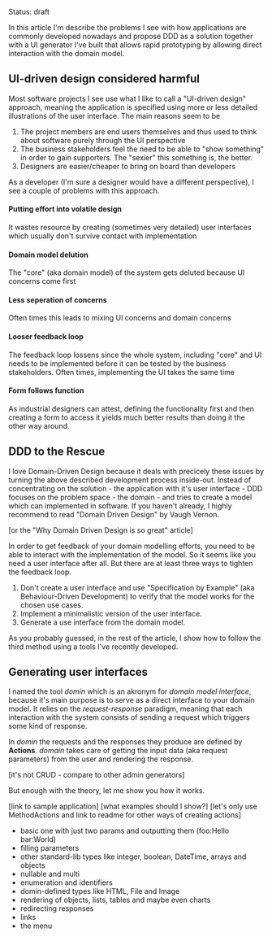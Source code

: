 Status: draft

In this article I'm describe the problems I see with how applications are commonly developed nowadays and propose DDD as a solution together with a UI generator I've built that allows rapid prototyping by allowing direct interaction with the domain model.

## UI-driven design considered harmful ##

Most software projects I see use what I like to call a "UI-driven design" approach, meaning the application is specified using more or less detailed illustrations of the user interface. The main reasons seem to be

1. The project members are end users themselves and thus used to think about software purely through the UI perspective
2. The business stakeholders feel the need to be able to "show something" in order to gain supporters. The "sexier" this something is, the better.
3. Designers are easier/cheaper to bring on board than developers

As a developer (I'm sure a designer would have a different perspective), I see a couple of problems with this approach.

#### Putting effort into volatile design ####

It wastes resource by creating (sometimes very detailed) user interfaces which usually don't survive contact with implementation

#### Domain model delution ####

The "core" (aka domain model) of the system gets deluted because UI concerns come first

#### Less seperation of concerns ####

Often times this leads to mixing UI concerns and domain concerns

#### Looser feedback loop ####

The feedback loop lossens since the whole system, including "core" and UI needs to be implemented before it can be tested by the business stakeholders. Often times, implementing the UI takes the same time

#### Form follows function ####

As industrial designers can attest, defining the functionality first and then creating a form to access it yields much better results than doing it the other way around.


## DDD to the Rescue ##

I love Domain-Driven Design because it deals with precicely these issues by turning the above described development process inside-out. Instead of concentrating on the solution - the application with it's user interface - DDD focuses on the problem space - the domain - and tries to create a model which can implemented in software. If you haven't already, I highly recommend to read "Domain Driven Design" by Vaugh Vernon.

[or the "Why Domain Driven Design is so great" article]

In order to get feedback of your domain modelling efforts, you need to be able to interact with the implementation of the model. So it seems like you need a user interface after all. But there are at least three ways to tighten the feedback loop.

1. Don't create a user interface and use "Specification by Example" (aka Behaviour-Driven Development) to verify that the model works for the chosen use cases.
2. Implement a minimalistic version of the user interface.
3. Generate a use interface from the domain model.

As you probably guessed, in the rest of the article, I show how to follow the third method using a tools I've recently developed.

## Generating user interfaces ##

I named the tool *domin* which is an akronym for *domain model interface*, because it's main purpose is to serve as a direct interface to your domain model. It relies on the *request-response* paradigm, meaning that each interaction with the system consists of sending a request which triggers some kind of response.

In *domin* the requests and the responses they produce are defined by **Actions**. *domain* takes care of getting the input data (aka request parameters) from the user and rendering the response.

[it's not CRUD - compare to other admin generators]

But enough with the theory, let me show you how it works.

[link to sample application]
[what examples should I show?]
[let's only use MethodActions and link to readme for other ways of creating actions]

- basic one with just two params and outputting them (foo:Hello bar:World)
- filling parameters
- other standard-lib types like integer, boolean, DateTime, arrays and objects
- nullable and multi
- enumeration and identifiers
- domin-defined types like HTML, File and Image
- rendering of objects, lists, tables and maybe even charts
- redirecting responses
- links
- the menu